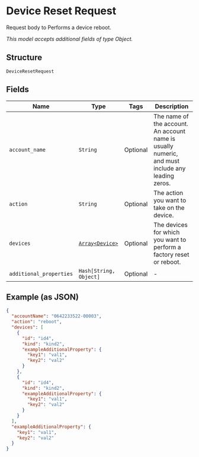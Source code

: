 
# Device Reset Request

Request body to Performs a device reboot.

*This model accepts additional fields of type Object.*

## Structure

`DeviceResetRequest`

## Fields

| Name | Type | Tags | Description |
|  --- | --- | --- | --- |
| `account_name` | `String` | Optional | The name of the account. An account name is usually numeric, and must include any leading zeros. |
| `action` | `String` | Optional | The action you want to take on the device. |
| `devices` | [`Array<Device>`](../../doc/models/device.md) | Optional | The devices for which you want to perform a factory reset or reboot. |
| `additional_properties` | `Hash[String, Object]` | Optional | - |

## Example (as JSON)

```json
{
  "accountName": "0642233522-00003",
  "action": "reboot",
  "devices": [
    {
      "id": "id4",
      "kind": "kind2",
      "exampleAdditionalProperty": {
        "key1": "val1",
        "key2": "val2"
      }
    },
    {
      "id": "id4",
      "kind": "kind2",
      "exampleAdditionalProperty": {
        "key1": "val1",
        "key2": "val2"
      }
    }
  ],
  "exampleAdditionalProperty": {
    "key1": "val1",
    "key2": "val2"
  }
}
```

